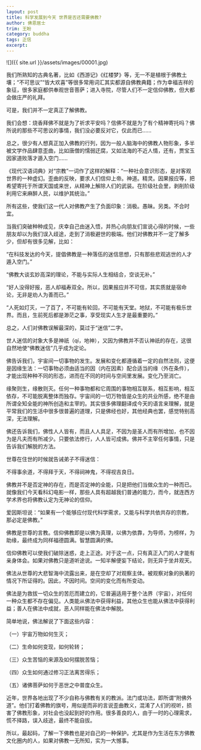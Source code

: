 ```yaml
---
layout: post
title: 科学发展到今天 世界是否还需要佛教?
author: 佛恩居士
trim: 王盼
category: buddha
tags: 正信
excerpt:
---
```


![]({{ site.url }}/assets/images/00001.jpg)

我们所熟知的古典名著，比如《西游记》《红楼梦》等，无一不是植根于佛教土壤；“不可思议”“皆大欢喜”等很多常用词汇其实都源自佛教典籍；作为幸福吉祥的象征，很多家庭都供奉观世音菩萨；进入寺院，尽管人们不一定信仰佛教，但大都会做庄严的礼拜。

可是，我们并不一定真正了解佛教。

我们会想：烧香拜佛不就是为了祈求平安吗？信佛不就是为了有个精神寄托吗？佛所说的那些不可思议的事情，我们没必要反对它，仅此而已……

总之，很少有人想真正加入佛教的行列，因为一般人脑海中的佛教人物形象，多半被文学作品肆意歪曲，比如唐僧的懦弱迂腐，又如法海的不近人情，还有，贾宝玉因家道败落才遁入空门……

《现代汉语词典》对“宗教”一词作了这样的解释：“一种社会意识形态，是对客观世界的一种虚幻。歪曲的反映，要求人们信仰上帝。神道。精灵。因果报应等，把希望寄托于所谓天国或来世，从精神上解除人们的武装。在阶级社会里，剥削阶级利用它来麻醉人民，以维护其统治。”

所有这些，使我们这一代人对佛教产生了负面印象：消极。愚昧。另类。不合时宜。

当我们突破种种成见，庆幸自己由迷入悟，并热心向朋友们宣说心得的时候，一些朋友却以为我们误入歧途，走到了消极避世的极端。他们对佛教并不一定了解多少，但却有很多见解，比如：

“在科技发达的今天，提倡佛教是一种落伍的迷信思想，只有那些悲观逃世的人才遁入空门。”

“佛教大谈玄妙高深的理论，不能与实际人生相结合，空谈无补。”

“好人没得好报，恶人却福寿双全。所以，因果报应并不可信，其实质就是宿命论，无非是劝人为善而已。”

“人死如灯灭，一了百了，不可能有轮回，不可能有天堂。地狱，不可能有极乐世界。而且，生前死后都是渺茫之事，享受现实人生才是最重要的。”

总之，人们对佛教误解最深的，莫过于“迷信”二字。

世人迷信的对象大多是神祇（qí，地神），又因为佛教并不否认神祇的存在，这很自然地使“佛教迷信”几乎成为定论。

佛告诉我们，宇宙间一切事物的发生。发展和变化都遵循着一定的自然法则，这便是因缘生法：一切事物必须由适当的因（内在因素）配合适当的缘（外在条件），才能出现种种不同的形态，进而在不同的时间与空间里发展。变化乃至消亡。

缘聚则生，缘散则灭。任何一种事物都和它周围的事物相互联系，相互影响，相互依存，不可能脱离整体而独存。宇宙间的一切万物皆是众生的共业所感，绝不是由所谓全知全能的神所创造和主宰的。其实很多佛理翻译成今天的语言来理解，就是平常我们的生活中很多很普遍的道理，只是佛经也好，其他经典也罢，感觉特别高深，无法理解。

佛还告诉我们，佛性人人皆有，而且人人具足，不因为是圣人而有所增加，也不因为是凡夫而有所减少。只要依法修行，人人皆可成佛。佛并不主宰任何事情，只是告诉我们解脱的方法。

世尊在住世的时候就告诫弟子不得迷信：

不得事余道，不得拜于天，不得祠神鬼，不得视吉良日。

佛教并不是否定神的存在，而是否定神的全能，只是把他们当做众生的一种而已。就像我们今天看科幻电影一样，那些人具有超越我们普通的能力，而今，就连西方学术界也将佛教认定为无神论的信仰。

爱因斯坦说：“如果有一个能够应付现代科学需求，又能与科学共依共存的宗教，那必定是佛教。”

佛教是世尊的言教。信仰佛教即是以佛为真理，以佛为依靠，为导师，为榜样，为助缘，最终成为同样福德圆满。智慧圆满的佛。

信仰佛教可以使我们破除迷惑，走上正途。对于这一点，只有真正入门的人才能有亲身体会。如果对佛教只是道听途说。一知半解便妄下结论，则无异于坐井观天。

佛法从世尊的大悲智海中流露出来，是在空却了对观察主体。被观察对象的执著的情况下所证得的。因此，不因时间。空间的变化而有所变动。

佛法是为救拔一切众生的苦厄而建立的，它普遍适用于整个法界（宇宙），对任何一种众生都不存在偏见。人类能从佛法中获得利益，其他众生也能从佛法中获得利益；善人在佛法中成就，恶人同样能在佛法中解脱。

简单地说，佛法解说了下面这些内容：

（一）宇宙万物如何生灭；

（二）生命如何变现，如何轮转；

（三）众生苦恼的来源及如何摆脱苦恼；

（四）众生如何通过修习正法离苦得乐；

（五）诸佛菩萨如何于恶世之中普度众生。

近年，世界各地出现了不少自称与佛教有关的教派。法门或功法，即所谓“附佛外道”。他们打着佛教的旗号，用似是而非的言说歪曲教义，混淆了人们的视听，损害了佛教形象，对社会也没起到好的作用。很多善良的人，由于一时的心理需求，慌不择路，误入歧途，最终不能自拔。

所以，最起码，了解一下佛教也是对自己的一种保护。尤其是作为生活在东方佛教文化圈内的人，如果对佛教一无所知，实为一大憾事。
